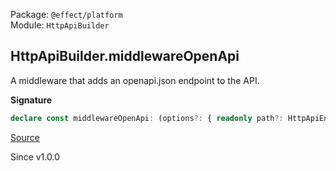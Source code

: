 Package: `@effect/platform`<br />
Module: `HttpApiBuilder`<br />

## HttpApiBuilder.middlewareOpenApi

A middleware that adds an openapi.json endpoint to the API.

**Signature**

```ts
declare const middlewareOpenApi: (options?: { readonly path?: HttpApiEndpoint.PathSegment | undefined; readonly additionalPropertiesStrategy?: OpenApi.AdditionalPropertiesStrategy | undefined; } | undefined) => Layer.Layer<never, never, HttpApi.Api>
```

[Source](https://github.com/Effect-TS/effect/tree/main/packages/platform/src/HttpApiBuilder.ts#L996)

Since v1.0.0